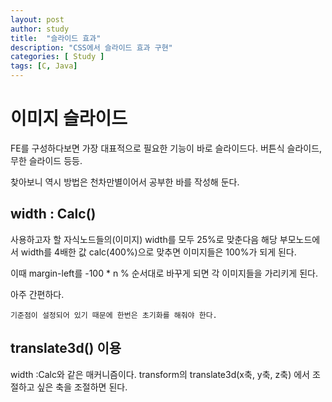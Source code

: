 ```yaml
---
layout: post
author: study
title:  "슬라이드 효과"
description: "CSS에서 슬라이드 효과 구현"
categories: [ Study ]
tags: [C, Java]
---
```


# 이미지 슬라이드

 FE를 구성하다보면 가장 대표적으로 필요한 기능이 바로 슬라이드다.
 버튼식 슬라이드, 무한 슬라이드 등등. 

 찾아보니 역시 방법은 천차만별이어서 공부한 바를 작성해 둔다.
 
## width : Calc()
 사용하고자 할 자식노드들의(이미지) width를 모두 25%로 맞춘다음
 해당 부모노드에서 width를 4배한 값 calc(400%)으로 맞추면 이미지들은 100%가 되게 된다. 

 이때 margin-left를 -100 * n % 순서대로 바꾸게 되면 각 이미지들을 가리키게 된다.
 
 아주 간편하다.

 `기준점이 설정되어 있기 때문에 한번은 초기화를 해줘야 한다.`

## translate3d() 이용
 width :Calc와 같은 매커니즘이다.
transform의 translate3d(x축, y축, z축) 에서 조절하고 싶은 축을 조절하면 된다.
 

